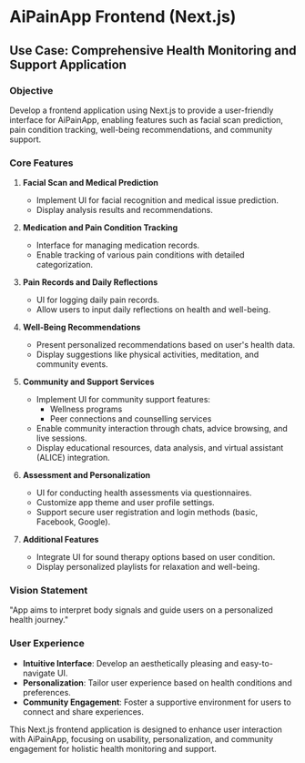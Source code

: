 # AiPainApp Frontend (Next.js)

## Use Case: Comprehensive Health Monitoring and Support Application

### Objective
Develop a frontend application using Next.js to provide a user-friendly interface for AiPainApp, enabling features such as facial scan prediction, pain condition tracking, well-being recommendations, and community support.

### Core Features
1. **Facial Scan and Medical Prediction**
   - Implement UI for facial recognition and medical issue prediction.
   - Display analysis results and recommendations.

2. **Medication and Pain Condition Tracking**
   - Interface for managing medication records.
   - Enable tracking of various pain conditions with detailed categorization.

3. **Pain Records and Daily Reflections**
   - UI for logging daily pain records.
   - Allow users to input daily reflections on health and well-being.

4. **Well-Being Recommendations**
   - Present personalized recommendations based on user's health data.
   - Display suggestions like physical activities, meditation, and community events.

5. **Community and Support Services**
   - Implement UI for community support features:
     - Wellness programs
     - Peer connections and counselling services
   - Enable community interaction through chats, advice browsing, and live sessions.
   - Display educational resources, data analysis, and virtual assistant (ALICE) integration.

6. **Assessment and Personalization**
   - UI for conducting health assessments via questionnaires.
   - Customize app theme and user profile settings.
   - Support secure user registration and login methods (basic, Facebook, Google).

7. **Additional Features**
   - Integrate UI for sound therapy options based on user condition.
   - Display personalized playlists for relaxation and well-being.

### Vision Statement
"App aims to interpret body signals and guide users on a personalized health journey."

### User Experience
- **Intuitive Interface**: Develop an aesthetically pleasing and easy-to-navigate UI.
- **Personalization**: Tailor user experience based on health conditions and preferences.
- **Community Engagement**: Foster a supportive environment for users to connect and share experiences.

This Next.js frontend application is designed to enhance user interaction with AiPainApp, focusing on usability, personalization, and community engagement for holistic health monitoring and support.